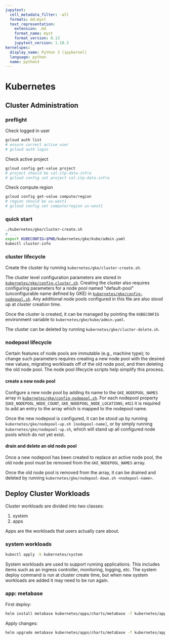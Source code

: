 ```yaml
---
jupytext:
  cell_metadata_filter: -all
  formats: md:myst
  text_representation:
    extension: .md
    format_name: myst
    format_version: 0.13
    jupytext_version: 1.10.3
kernelspec:
  display_name: Python 3 (ipykernel)
  language: python
  name: python3
---
```


# Kubernetes

## Cluster Administration

### preflight

Check logged in user

```bash
gcloud auth list
# ensure correct active user
# gcloud auth login
```

Check active project

```bash
gcloud config get-value project
# project should be cal-itp-data-infra
# gcloud config set project cal-itp-data-infra
```

Check compute region

```bash
gcloud config get-value compute/region
# region should be us-west1
# gcloud config set compute/region us-west1
```

### quick start

```bash
./kubernetes/gke/cluster-create.sh
# ...
export KUBECONFIG=$PWD/kubernetes/gke/kube/admin.yaml
kubectl cluster-info
```

### cluster lifecycle

Create the cluster by running `kubernetes/gke/cluster-create.sh`.

The cluster level configuration parameters are stored in
[`kubernetes/gke/config-cluster.sh`](https://github.com/cal-itp/data-infra/blob/main/kubernetes/gke/config-cluster.sh).
Creating the cluster also requires configuring parameters for a node pool
named "default-pool" (unconfigurable name defined by GKE) in
[`kubernetes/gke/config-nodepool.sh`](https://github.com/cal-itp/data-infra/blob/main/kubernetes/gke/config-nodepool.sh).
Any additional node pools configured in this file are also stood up at cluster
creation time.

Once the cluster is created, it can be managed by pointing the `KUBECONFIG`
environment variable to `kubernetes/gke/kube/admin.yaml`.

The cluster can be deleted by running `kubernetes/gke/cluster-delete.sh`.

### nodepool lifecycle

Certain features of node pools are immutable (e.g., machine type); to change
such parameters requires creating a new node pool with the desired new values,
migrating workloads off of the old node pool, and then deleting the old node pool.
The node pool lifecycle scripts help simplify this process.

#### create a new node pool

Configure a new node pool by adding its name to the `GKE_NODEPOOL_NAMES` array
in [`kubernetes/gke/config-nodepool.sh`](https://github.com/cal-itp/data-infra/blob/main/kubernetes/gke/config-nodepool.sh).
For each nodepool property (`GKE_NODEPOOL_NODE_COUNT`, `GKE_NODEPOOL_NODE_LOCATIONS`, etc)
it is required to add an entry to the array which is mapped to the nodepool name.

Once the new nodepool is configured, it can be stood up by running `kubernetes/gke/nodepool-up.sh [nodepool-name]`,
or by simply running `kubernetes/gke/nodepool-up.sh`, which will stand up all configured node pools which do not yet
exist.

#### drain and delete an old node pool

Once a new nodepool has been created to replace an active node pool, the old node pool must be
removed from the `GKE_NODEPOOL_NAMES` array.

Once the old node pool is removed from the array, it can be drained and deleted by running `kubernetes/gke/nodepool-down.sh <nodepool-name>`.

## Deploy Cluster Workloads

Cluster workloads are divided into two classes:

1. system
1. apps

Apps are the workloads that users actually care about.

### system workloads

```bash
kubectl apply -k kubernetes/system
```

System workloads are used to support running applications. This includes items
such as an ingress controller, monitoring, logging, etc. The system deploy command
is run at cluster create time, but when new system workloads are added it may need
to be run again.

### app: metabase

First deploy:

```bash
helm install metabase kubernetes/apps/charts/metabase -f kubernetes/apps/values/metabase.yaml -n metabase --create-namespace
```

Apply changes:

```bash
helm upgrade metabase kubernetes/apps/charts/metabase -f kubernetes/apps/values/metabase.yaml -n metabase
```
